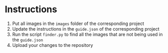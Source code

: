 # Instructions

1. Put all images in the `images` folder of the corresponding project
2. Update the instructions in the `guide.json` of the corresponding project
3. Run the script `finder.py` to find all the images that are not being used in the `guide.json`
4. Upload your changes to the repository
